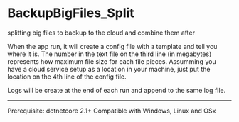 # BackupBigFiles_Split
splitting big files to backup to the cloud and combine them after

When the app run, it will create a config file with a template and tell you where it is.  The number in the text file on the third line (in megabytes) represents how maximum file size for each file pieces.
Assumming you have a cloud service setup as a location in your machine, just put the location on the 4th line of the config file.

Logs will be create at the end of each run and append to the same log file.

<hr/>
Prerequisite: dotnetcore 2.1+
Compatible with Windows, Linux and OSx
